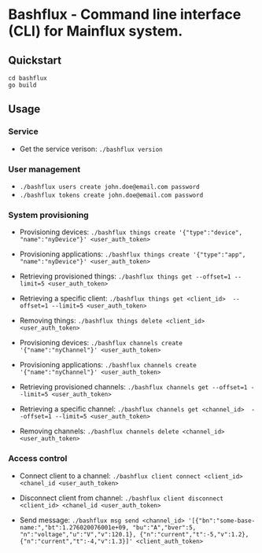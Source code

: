 # Bashflux - Command line interface (CLI) for Mainflux system.
## Quickstart
```
cd bashflux
go build
```

## Usage
### Service
* Get the service verison: `./bashflux version`

### User management
* `./bashflux users create john.doe@email.com password`
* `./bashflux tokens create john.doe@email.com password`

### System provisioning
* Provisioning devices: `./bashflux things create '{"type":"device", "name":"nyDevice"}' <user_auth_token>`
* Provisioning applications: `./bashflux things create '{"type":"app", "name":"nyDevice"}' <user_auth_token>`
* Retrieving provisioned things: `./bashflux things get --offset=1 --limit=5 <user_auth_token>`
* Retrieving a specific client: `./bashflux things get <client_id>  --offset=1 --limit=5 <user_auth_token>`
* Removing things: ``./bashflux things delete <client_id> <user_auth_token>``

* Provisioning devices: `./bashflux channels create '{"name":"nyChannel"}' <user_auth_token>`
* Provisioning applications: `./bashflux channels create '{"name":"nyChannel"}' <user_auth_token>`
* Retrieving provisioned channels: `./bashflux channels get --offset=1 --limit=5 <user_auth_token>`
* Retrieving a specific channel: `./bashflux channels get <channel_id>  --offset=1 --limit=5 <user_auth_token>`
* Removing channels: `./bashflux channels delete <channel_id> <user_auth_token>`

### Access control
* Connect client to a channel: `./bashflux client connect <client_id> <chanel_id <user_auth_token>`
* Disconnect client from channel: `./bashflux client disconnect <client_id> <chanel_id <user_auth_token>`

* Send message: `./bashflux msg send <channel_id> '[{"bn":"some-base-name:","bt":1.276020076001e+09, "bu":"A","bver":5, "n":"voltage","u":"V","v":120.1}, {"n":"current","t":-5,"v":1.2}, {"n":"current","t":-4,"v":1.3}]' <client_auth_token>`
